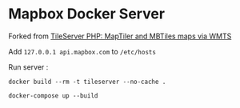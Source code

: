 Mapbox Docker Server
==================================================

Forked from [TileServer PHP: MapTiler and MBTiles maps via WMTS](https://github.com/maptiler/tileserver-php)



Add `127.0.0.1 api.mapbox.com` to `/etc/hosts`

Run server :
```
docker build --rm -t tileserver --no-cache .

docker-compose up --build
```